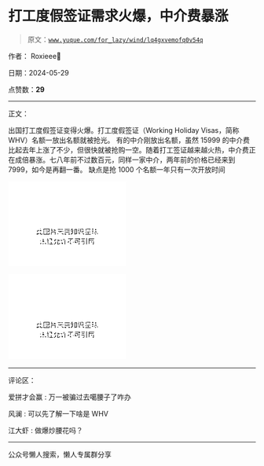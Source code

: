 # 打工度假签证需求火爆，中介费暴涨

> 原文：[`www.yuque.com/for_lazy/wind/lq4gxvemofq0v54q`](https://www.yuque.com/for_lazy/wind/lq4gxvemofq0v54q)

作者： Roxieee🌴

日期：2024-05-29

点赞数：**29**

* * *

正文：

出国打工度假签证变得火爆。打工度假签证（Working Holiday Visas，简称 WHV）名额一放出名额就被抢光。
有的中介刚放出名额，虽然 15999 的中介费比起去年上涨了不少，但很快就被抢购一空。随着打工签证越来越火热，中介费正在成倍暴涨。七八年前不过数百元，同样一家中介，两年前的价格已经来到 7999，如今是再翻一番。
缺点是抢 1000 个名额一年只有一次开放时间

![](img/d66996704363bf302c95d8afa3bd9ed9.png)

![](img/e86ec452b6b9732dab5e1e6fe0c129fe.png)

* * *

评论区：

爱拼才会赢 : 万一被骗过去噶腰子了咋办

风澜 : 可以先了解一下啥是 WHV

江大虾 : 做爆炒腰花吗？

* * *

公众号懒人搜索，懒人专属群分享